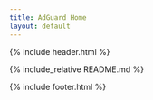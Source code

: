 ```yaml
---
title: AdGuard Home
layout: default
---
```


{% include header.html %}

{% include_relative README.md %}

{% include footer.html %}

